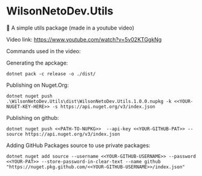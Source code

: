 # WilsonNetoDev.Utils
🎥 A simple utils package (made in a youtube video)

Video link:
https://www.youtube.com/watch?v=5v02KTGgkNg

Commands used in the video:

Generating the apckage:

```
dotnet pack -c release -o ./dist/
```

Publishing on Nuget.Org:
````
dotnet nuget push .\WilsonNetoDev.Utils\dist\WilsonNetoDev.Utils.1.0.0.nupkg -k <<YOUR-NUGET-KEY-HERE>> -s https://api.nuget.org/v3/index.json
````

Publishing on github:
```
dotnet nuget push <<PATH-TO-NUPKG>>  --api-key <<YOUR-GITHUB-PAT>> --source https://api.nuget.org/v3/index.json
```

Adding GitHub Packages source to use private packages:
```
dotnet nuget add source --username <<YOUR-GITHUB-USERNAME>> --password <<YOUR-PAT>> --store-password-in-clear-text --name github "https://nuget.pkg.github.com/<<YOUR-GITHUB-USERNAME>>/index.json"
```

